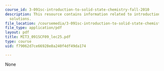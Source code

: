 ```yaml
---
course_id: 3-091sc-introduction-to-solid-state-chemistry-fall-2010
description: This resource contains information related to introduction to aqueous
  solutions.
file_location: /coursemedia/3-091sc-introduction-to-solid-state-chemistry-fall-2010/f79062d7ce66928e8a240f4df49da174_MIT3_091SCF09_lec25.pdf
file_type: application/pdf
layout: pdf
title: MIT3_091SCF09_lec25.pdf
type: course
uid: f79062d7ce66928e8a240f4df49da174

---
```

None